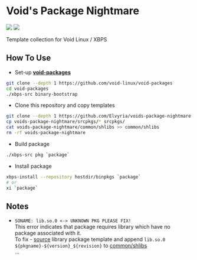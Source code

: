 # Void's Package Nightmare
<img src="https://img.shields.io/badge/libc-glibc-CCBBCC?style=flat-square"/> <img src="https://img.shields.io/badge/arch-x86__64-AABBAA?style=flat-square"/>  

Template collection for Void Linux / XBPS

## How To Use

* Set-up **[void-packages](https://github.com/void-linux/void-packages)**
```bash
git clone --depth 1 https://github.com/void-linux/void-packages
cd void-packages
./xbps-src binary-bootstrap
```

* Clone this repository and copy templates
```bash
git clone --depth 1 https://github.com/Elvyria/voids-package-nightmare
cp voids-package-nightmare/srcpkgs/* srcpkgs/
cat voids-package-nightmare/common/shlibs >> common/shlibs
rm -rf voids-package-nightmare
```

* Build package
```bash
./xbps-src pkg `package`
```

* Install package
```bash
xbps-install --repository hostdir/binpkgs `package`
# or
xi `package`
```

## Notes
* `SONAME: lib.so.0 <-> UNKNOWN PKG PLEASE FIX!`  
This error indicates that package requires library which have no package associated with it.  
To fix - [source](https://www.gnu.org/software/bash/manual/html_node/Bourne-Shell-Builtins.html#index-_002e) library package template and append `lib.so.0 ${pkgname}-${version}_${revision}` to [common/shlibs](https://github.com/void-linux/void-packages/blob/master/common/shlibs)  
...
